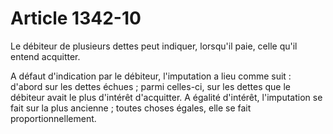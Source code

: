 # Article 1342-10

Le débiteur de plusieurs dettes peut indiquer, lorsqu'il paie, celle qu'il entend acquitter.

A défaut d'indication par le débiteur, l'imputation a lieu comme suit : d'abord sur les dettes échues ; parmi celles-ci, sur les dettes que le débiteur avait le plus d'intérêt d'acquitter. A égalité d'intérêt, l'imputation se fait sur la plus ancienne ; toutes choses égales, elle se fait proportionnellement.
